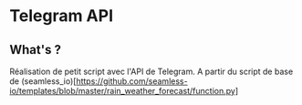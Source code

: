 # Telegram API 

## What's ?  
Réalisation de petit script avec l'API de Telegram. 
A partir du script de base de (seamless_io)[https://github.com/seamless-io/templates/blob/master/rain_weather_forecast/function.py]
